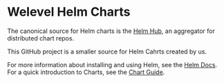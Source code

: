 # Welevel Helm Charts

The canonical source for Helm charts is the [Helm Hub](https://hub.helm.sh/), an aggregator for distributed chart repos.

This GitHub project is a smaller source for Helm Cahrts created by us.

For more information about installing and using Helm, see the
[Helm Docs](https://helm.sh/docs/). For a quick introduction to Charts, see the [Chart Guide](https://helm.sh/docs/topics/charts/).